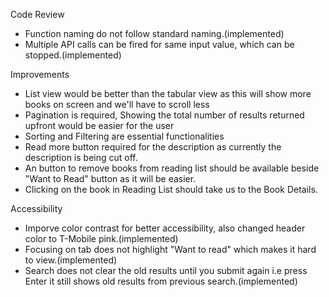 Code Review
- Function naming do not follow standard naming.(implemented)
- Multiple API calls can be fired for same input value, which can be stopped.(implemented)

Improvements  
- List view would be better than the tabular view as this will show more books on screen and we'll have to scroll less
- Pagination is required, Showing the total number of results returned upfront would be easier for the user
- Sorting and Filtering are essential functionalities
- Read more button required for the description as currently the description is being cut off.
- An button to remove books from reading list should be available beside "Want to Read" button as it will be easier.
- Clicking on the book in Reading List should take us to the Book Details.

Accessibility
 - Imporve color contrast for better accessibility, also changed header color to T-Mobile pink.(implemented)
 - Focusing on tab does not highlight "Want to read" which makes it hard to view.(implemented)
 - Search does not clear the old results until you submit again i.e press Enter it still shows old results from previous search.(implemented)


